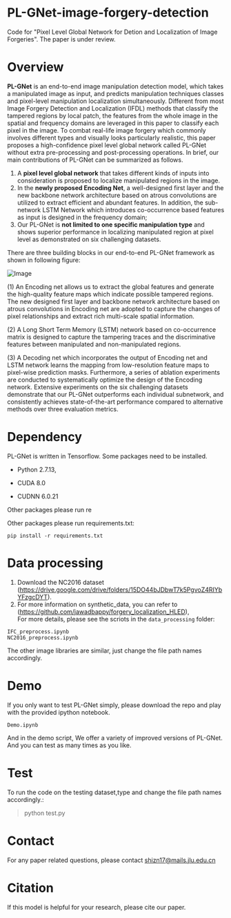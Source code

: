 # PL-GNet-image-forgery-detection
Code for "Pixel Level Global Network for Detion and Localization of Image Forgeries". The paper is under review.

# Overview
**PL-GNet** is an end-to-end image manipulation detection model, which takes a manipulated image as input, and predicts manipulation techniques classes and pixel-level manipulation localization simultaneously. Different from most Image Forgery Detection and Localization (IFDL) methods that classify the tampered regions by local patch, the features from the whole image in the spatial and frequency domains are leveraged in this paper to classify each pixel in the image. To combat real-life image forgery which commonly involves different types and visually looks particularly realistic, this paper proposes a high-confidence pixel level global network called PL-GNet without extra pre-processing and post-processing operations. In brief, our main contributions of PL-GNet can be summarized as follows.

1.	 A **pixel level global network** that takes different kinds of inputs into consideration is proposed to localize manipulated regions in the image. 
2.	 In the **newly proposed Encoding Net**, a well-designed first layer and the new backbone network architecture based on atrous convolutions are utilized to extract efficient and abundant features. In addition, the sub-network LSTM Network which introduces co-occurrence based features as input is designed in the frequency domain;
3.	 Our PL-GNet is **not limited to one specific manipulation type** and shows superior performance in localizing manipulated region at pixel level as demonstrated on six challenging datasets. 


There are three building blocks in our end-to-end PL-GNet framework as shown in following figure: 

![Image](https://github.com/znshi/PL-GNet-image-forgery-detection/raw/main/tools/architecture.png)

(1) An Encoding net allows us to extract the global features and generate the high-quality feature maps which indicate possible tampered regions. The new designed first layer and backbone network architecture based on atrous convolutions in Encoding net are adopted to capture the changes of pixel relationships and extract rich multi-scale spatial information. 

(2) A Long Short Term Memory (LSTM) network based on co-occurrence matrix is designed to capture the tampering traces and the discriminative features between manipulated and non-manipulated regions. 

(3) A Decoding net which incorporates the output of Encoding net and LSTM network learns the mapping from low-resolution feature maps to pixel-wise prediction masks. Furthermore, a series of ablation experiments are conducted to systematically optimize the design of the Encoding network. Extensive experiments on the six challenging datasets demonstrate that our PL-GNet outperforms each individual subnetwork, and consistently achieves state-of-the-art performance compared to alternative methods over three evaluation metrics. 


# Dependency
PL-GNet is written in Tensorflow. Some packages need to be installed.

  - Python  2.7.13, 
  
  - CUDA   8.0 
  
  - CUDNN  6.0.21

Other packages please run re

Other packages please run requirements.txt:
```
pip install -r requirements.txt
```

# Data processing
1. Download the NC2016 dataset (https://drive.google.com/drive/folders/15DO44bJDbwT7k5PgvoZ4RIYbYFzgcDYT).<br>
2. For more information on synthetic_data, you can refer to (https://github.com/jawadbappy/forgery_localization_HLED),<br>
For more details, please see the scriots in the `data_processing` folder:

```
IFC_preprocess.ipynb
NC2016_preprocess.ipynb
```
The other image libraries are similar, just change the file path names accordingly.

# Demo
If you only want to test PL-GNet simply, please download the repo and play 
with the provided ipython notebook.
```
Demo.ipynb
```
And in the demo script, We offer a variety of improved versions of PL-GNet. And you can test as many times as you like. 

# Test
To run the code on the testing dataset,type and change the file path names accordingly.:

> python test.py
 
 
# Contact
For any paper related questions, please contact shizn17@mails.jlu.edu.cn


# Citation
If this model is helpful for your research, please cite our paper.

